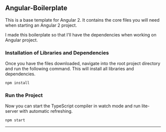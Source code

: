 ## Angular-Boilerplate

This is a base template for Angular 2. It contains the core files you will need when starting an Angular 2 project.

I made this boilerplate so that I'll have the dependencies when working on Angular project.

### Installation of Libraries and Dependencies

Once you have the files downloaded, navigate into the root project directory and run the following command. This will
install all libraries and dependencies.

`npm install`

### Run the Project

Now you can start the TypeScript compiler in watch mode and run lite-server with automatic refreshing.

`npm start`

***


